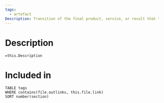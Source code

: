 ```yaml
---
tags:
  - artefact
Description: Transition of the final product, service, or result that the project was authorized to produce (or in the case of phase closure, the intermediate product, service, or result of that phase) from one team to another.
---
```

# Description
`=this.Description`
# Included in
```dataview
TABLE tags
WHERE contains(file.outlinks, this.file.link)
SORT number(section)
```
